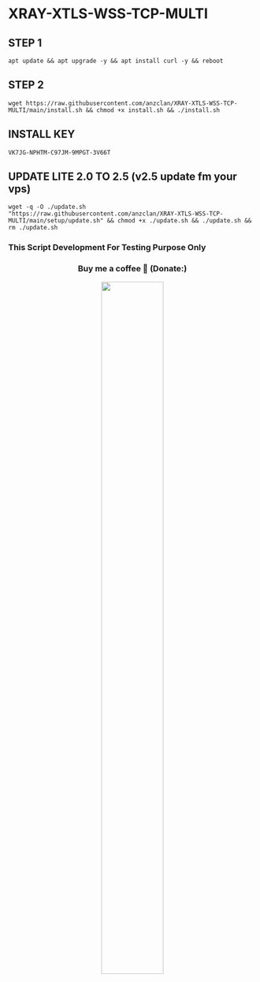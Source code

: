 # XRAY-XTLS-WSS-TCP-MULTI

## STEP 1
<pre><code>apt update && apt upgrade -y && apt install curl -y && reboot</code></pre>

## STEP 2
<pre><code>wget https://raw.githubusercontent.com/anzclan/XRAY-XTLS-WSS-TCP-MULTI/main/install.sh && chmod +x install.sh && ./install.sh</code></pre>

## INSTALL KEY
<pre><code>VK7JG-NPHTM-C97JM-9MPGT-3V66T</code></pre>

## UPDATE LITE 2.0 TO 2.5 (v2.5 update fm your vps)
<pre><code>wget -q -O ./update.sh "https://raw.githubusercontent.com/anzclan/XRAY-XTLS-WSS-TCP-MULTI/main/setup/update.sh" && chmod +x ./update.sh && ./update.sh && rm ./update.sh</code></pre>


### This Script Development For Testing Purpose Only

<h3 align="center">Buy me a coffee 🧋 (Donate:)</h3>
<p align="center"><img src="https://raw.githubusercontent.com/anzclan/XRAY-XTLS-WSS-TCP-MULTI/main/photo_2022-11-12_12-04-07.jpg" width="50%" height="60%"> </p>


